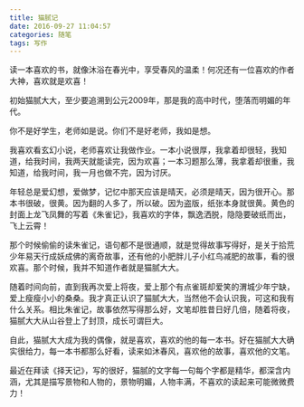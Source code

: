 ```yaml
---
title: 猫腻记
date: 2016-09-27 11:04:57
categories: 随笔
tags: 写作
---
```

读一本喜欢的书，就像沐浴在春光中，享受春风的温柔！何况还有一位喜欢的作者大神，喜欢就是欢喜！
<!-- more -->

 初始猫腻大大，至少要追溯到公元2009年，那是我的高中时代，堕落而明媚的年代。

 你不是好学生，老师如是说。你们不是好老师，我如是想。

 我喜欢看玄幻小说，老师喜欢让我做作业。一本小说很厚，我拿着却很轻，我知道，给我时间，我两天就能读完，因为欢喜；一本习题那么薄，我拿着却很重，我知道，给我时间，我一月也做不完，因为讨厌。

 年轻总是爱幻想，爱做梦，记忆中那天应该是晴天，必须是晴天，因为很开心。那本书很破，很黄。因为翻的人多了，所以破。因为盗版，纸张本身就很黄。黄色的封面上龙飞凤舞的写着《朱雀记》，我喜欢的字体，飘逸洒脱，隐隐要破纸而出，飞上云霄！

 那个时候偷偷的读朱雀记，语句都不是很通顺，就是觉得故事写得好，是关于拾荒少年易天行成妖成佛的离奇故事，还有他的小肥胖儿子小红鸟减肥的故事，看的很欢喜。那个时候，我并不知道作者就是猫腻大大。

 随着时间向前，直到我再次爱上将夜，爱上那个有点雀斑却爱笑的渭城少年宁缺，爱上瘦瘦小小的桑桑。我才真正认识了猫腻大大，当然他不会认识我，可这和我有什么关系。相比朱雀记，故事依然写得那么好，文笔却胜昔日好几倍，随着将夜，猫腻大大从山谷登上了封顶，成长可谓巨大。

 自此，猫腻大大成为我的偶像，就是喜欢，喜欢的他的每一本书。好在猫腻大大确实很给力，每一本书都那么好看，读来如沐春风，喜欢他的故事，喜欢他的文笔。

 最近在拜读《择天记》，写的很好，猫腻的文字每一句每个字都是精华，都深含内涵，尤其是描写景物和人物的，景物明媚，人物丰满，不喜欢的读起来可能微微费力！